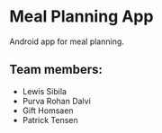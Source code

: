 # Meal Planning App
Android app for meal planning.

## Team members:
- Lewis Sibila
- Purva Rohan Dalvi
- Gift Homsaen
- Patrick Tensen



